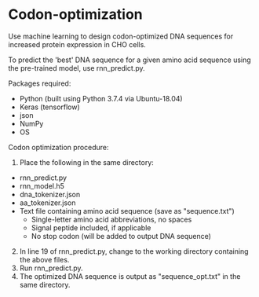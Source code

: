 # Codon-optimization
Use machine learning to design codon-optimized DNA sequences for increased protein expression in CHO cells.

To predict the 'best' DNA sequence for a given amino acid sequence using the pre-trained model, use rnn_predict.py.

Packages required:
- Python (built using Python 3.7.4 via Ubuntu-18.04)
- Keras (tensorflow)
- json
- NumPy
- OS

Codon optimization procedure:
1) Place the following in the same directory:
- rnn_predict.py
- rnn_model.h5
- dna_tokenizer.json
- aa_tokenizer.json
- Text file containing amino acid sequence (save as "sequence.txt")
  - Single-letter amino acid abbreviations, no spaces
  - Signal peptide included, if applicable
  - No stop codon (will be added to output DNA sequence)

2) In line 19 of rnn_predict.py, change to the working directory containing the above files.
3) Run rnn_predict.py.
4) The optimized DNA sequence is output as "sequence_opt.txt" in the same directory. 

